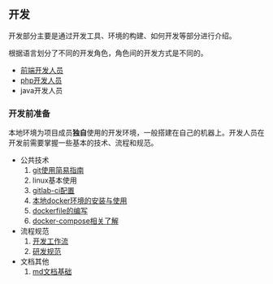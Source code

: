 ## 开发

开发部分主要是通过开发工具、环境的构建、如何开发等部分进行介绍。

根据语言划分了不同的开发角色，角色间的开发方式是不同的。

* [前端开发人员](/dev/develop/client.md)
* [php开发人员](/dev/develop/php.md)
* java开发人员

### 开发前准备

本地环境为项目成员**独自**使用的开发环境，一般搭建在自己的机器上。开发人员在开发前需要掌握一些基本的技术、流程和规范。

* 公共技术
  1. [git使用简易指南](http://www.ruanyifeng.com/blog/2015/12/git-cheat-sheet.html)
  2. linux基本使用
  3. [gitlab-ci配置](/dev/test/ci.md)
  4. [本地docker环境的安装与使用](https://docs.docker.com/docker-for-mac/install/)
  5. [dockerfile的编写](https://docs.docker.com/engine/reference/builder/)
  6. [docker-compose相关了解](https://docs.docker.com/compose/)
* 流程规范
  1. [开发工作流](/dev/workflow.md)
  2. [研发规范](/rule/rd.md)
* 文档其他
  1. [md文档基础](http://younghz.github.io/Markdown/)



